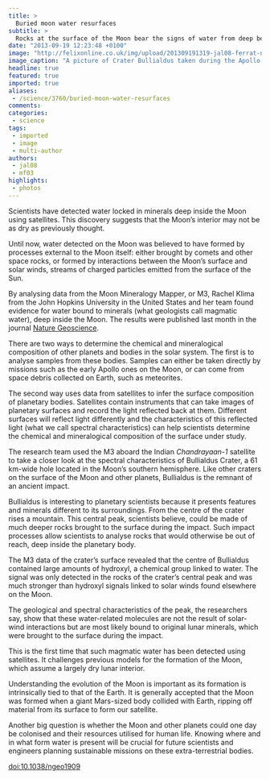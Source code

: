 ```yaml
---
title: >
  Buried moon water resurfaces
subtitle: >
  Rocks at the surface of the Moon bear the signs of water from deep below, scientists have discovered. Marion Ferrat takes a closer look at where this water comes from and how scientists can detect it.
date: "2013-09-19 12:23:48 +0100"
image: "http://felixonline.co.uk/img/upload/201309191319-jal08-ferrat-nasa-moon.jpg"
image_caption: "A picture of Crater Bullialdus taken during the Apollo 16 mission"
headline: true
featured: true
imported: true
aliases:
 - /science/3760/buried-moon-water-resurfaces
comments:
categories:
 - science
tags:
 - imported
 - image
 - multi-author
authors:
 - jal08
 - mf03
highlights:
 - photos
---
```


Scientists have detected water locked in minerals deep inside the Moon using satellites. This discovery suggests that the Moon’s interior may not be as dry as previously thought.

Until now, water detected on the Moon was believed to have formed by processes external to the Moon itself: either brought by comets and other space rocks, or formed by interactions between the Moon’s surface and solar winds, streams of charged particles emitted from the surface of the Sun.

By analysing data from the Moon Mineralogy Mapper, or M3, Rachel Klima from the John Hopkins University in the United States and her team found evidence for water bound to minerals (what geologists call magmatic water), deep inside the Moon. The results were published last month in the journal [Nature Geoscience](http://www.nature.com/ngeo/journal/v6/n9/full/ngeo1909.html).

There are two ways to determine the chemical and mineralogical composition of other planets and bodies in the solar system. The first is to analyse samples from these bodies. Samples can either be taken directly by missions such as the early Apollo ones on the Moon, or can come from space debris collected on Earth, such as meteorites.

The second way uses data from satellites to infer the surface composition of planetary bodies. Satellites contain instruments that can take images of planetary surfaces and record the light reflected back at them. Different surfaces will reflect light differently and the characteristics of this reflected light (what we call spectral characteristics) can help scientists determine the chemical and mineralogical composition of the surface under study.

The research team used the M3 aboard the Indian _Chandrayaan-1_ satellite to take a closer look at the spectral characteristics of Bullialdus Crater, a 61 km-wide hole located in the Moon’s southern hemisphere. Like other craters on the surface of the Moon and other planets, Bullialdus is the remnant of an ancient impact.

Bullialdus is interesting to planetary scientists because it presents features and minerals different to its surroundings. From the centre of the crater rises a mountain. This central peak, scientists believe, could be made of much deeper rocks brought to the surface during the impact. Such impact processes allow scientists to analyse rocks that would otherwise be out of reach, deep inside the planetary body.

The M3 data of the crater’s surface revealed that the centre of Bullialdus contained large amounts of hydroxyl, a chemical group linked to water. The signal was only detected in the rocks of the crater’s central peak and was much stronger than hydroxyl signals linked to solar winds found elsewhere on the Moon.

The geological and spectral characteristics of the peak, the researchers say, show that these water-related molecules are not the result of solar-wind interactions but are most likely bound to original lunar minerals, which were brought to the surface during the impact.

This is the first time that such magmatic water has been detected using satellites. It challenges previous models for the formation of the Moon, which assume a largely dry lunar interior.

Understanding the evolution of the Moon is important as its formation is intrinsically tied to that of the Earth. It is generally accepted that the Moon was formed when a giant Mars-sized body collided with Earth, ripping off material from its surface to form our satellite.

Another big question is whether the Moon and other planets could one day be colonised and their resources utilised for human life. Knowing where and in what form water is present will be crucial for future scientists and engineers planning sustainable missions on these extra-terrestrial bodies.

[doi:10.1038/ngeo1909](http://www.nature.com/ngeo/journal/v6/n9/full/ngeo1909.html)
